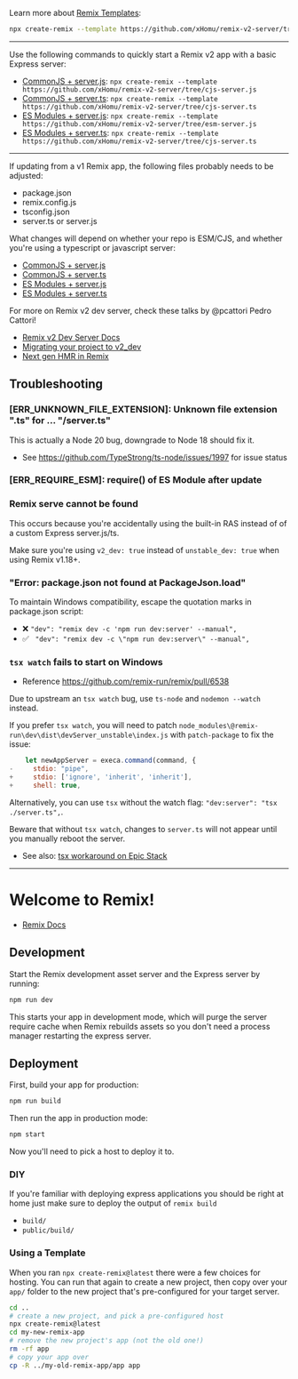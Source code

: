 Learn more about [Remix Templates](https://remix.run/docs/en/main/guides/templates):

```sh
npx create-remix --template https://github.com/xHomu/remix-v2-server/tree/esm-server.js
```

---

Use the following commands to quickly start a Remix v2 app with a basic Express server:

- [CommonJS + server.js](https://github.com/xHomu/remix-v2-server/tree/cjs-server.js): `npx create-remix --template https://github.com/xHomu/remix-v2-server/tree/cjs-server.js`
- [CommonJS + server.ts](https://github.com/xHomu/remix-v2-server/tree/cjs-server.ts): `npx create-remix --template https://github.com/xHomu/remix-v2-server/tree/cjs-server.ts`
- [ES Modules + server.js](https://github.com/xHomu/remix-v2-server/tree/esm-server.js): `npx create-remix --template https://github.com/xHomu/remix-v2-server/tree/esm-server.js`
- [ES Modules + server.ts](https://github.com/xHomu/remix-v2-server/tree/cjs-server.ts): `npx create-remix --template https://github.com/xHomu/remix-v2-server/tree/cjs-server.ts`

---

If updating from a v1 Remix app, the following files probably needs to be adjusted:

- package.json
- remix.config.js
- tsconfig.json
- server.ts or server.js

What changes will depend on whether your repo is ESM/CJS, and whether you're using a typescript or javascript server:

- [CommonJS + server.js](https://github.com/xHomu/remix-v2-server/compare/afb226b3e55f3f0d7f6dce0af0252df57fda186f..cjs-server.js)
- [CommonJS + server.ts](https://github.com/xHomu/remix-v2-server/compare/f775b2caf405834176cbd76c400f74f45a88e99b..cjs-server.ts)
- [ES Modules + server.js](https://github.com/xHomu/remix-v2-server/compare/8119a735e73b0716cbaeab53dac5adf58d14278e..esm-server.js)
- [ES Modules + server.ts](https://github.com/xHomu/remix-v2-server/compare/8fd862f9d23ea308d7359e0917e6aa1e4a1ef691..esm-server.ts)

For more on Remix v2 dev server, check these talks by @pcattori Pedro Cattori!

- [Remix v2 Dev Server Docs](https://remix.run/docs/en/main/other-api/dev-v2)
- [Migrating your project to v2_dev](https://www.youtube.com/watch?v=6jTL8GGbIuc)
- [Next gen HMR in Remix](https://www.youtube.com/watch?v=79M4vYZi-po)

## Troubleshooting

### [ERR_UNKNOWN_FILE_EXTENSION]: Unknown file extension ".ts" for ... "/server.ts"

This is actually a Node 20 bug, downgrade to Node 18 should fix it.

- See https://github.com/TypeStrong/ts-node/issues/1997 for issue status

### [ERR_REQUIRE_ESM]: require() of ES Module after update

### Remix serve cannot be found

This occurs because you're accidentally using the built-in RAS instead of of a custom Express server.js/ts.

Make sure you're using `v2_dev: true` instead of `unstable_dev: true` when using Remix v1.18+.

### "Error: package.json not found at PackageJson.load"

To maintain Windows compatibility, escape the quotation marks in package.json script:

- ❌ `"dev": "remix dev -c 'npm run dev:server' --manual",`
- ✅ ` "dev": "remix dev -c \"npm run dev:server\" --manual",`

### `tsx watch` fails to start on Windows

- Reference https://github.com/remix-run/remix/pull/6538

Due to upstream an `tsx watch` bug, use `ts-node` and `nodemon --watch` instead.

If you prefer `tsx watch`, you will need to patch `node_modules\@remix-run\dev\dist\devServer_unstable\index.js` with `patch-package` to fix the issue:

```js
    let newAppServer = execa.command(command, {
-     stdio: "pipe",
+     stdio: ['ignore', 'inherit', 'inherit'],
+     shell: true,
```

Alternatively, you can use `tsx` without the watch flag: `"dev:server": "tsx ./server.ts",`.

Beware that without `tsx watch`, changes to `server.ts` will not appear until you manually reboot the server.

- See also: [tsx workaround on Epic Stack](https://github.com/epicweb-dev/epic-stack/blob/main/server/dev-server.js)

---

# Welcome to Remix!

- [Remix Docs](https://remix.run/docs)

## Development

Start the Remix development asset server and the Express server by running:

```sh
npm run dev
```

This starts your app in development mode, which will purge the server require cache when Remix rebuilds assets so you don't need a process manager restarting the express server.

## Deployment

First, build your app for production:

```sh
npm run build
```

Then run the app in production mode:

```sh
npm start
```

Now you'll need to pick a host to deploy it to.

### DIY

If you're familiar with deploying express applications you should be right at home just make sure to deploy the output of `remix build`

- `build/`
- `public/build/`

### Using a Template

When you ran `npx create-remix@latest` there were a few choices for hosting. You can run that again to create a new project, then copy over your `app/` folder to the new project that's pre-configured for your target server.

```sh
cd ..
# create a new project, and pick a pre-configured host
npx create-remix@latest
cd my-new-remix-app
# remove the new project's app (not the old one!)
rm -rf app
# copy your app over
cp -R ../my-old-remix-app/app app
```
